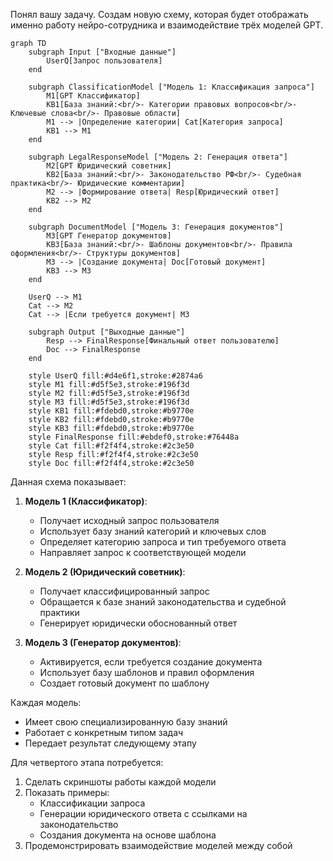 Понял вашу задачу. Создам новую схему, которая будет отображать именно работу нейро-сотрудника и взаимодействие трёх моделей GPT.



```mermaid
graph TD
    subgraph Input ["Входные данные"]
        UserQ[Запрос пользователя]
    end

    subgraph ClassificationModel ["Модель 1: Классификация запроса"]
        M1[GPT Классификатор]
        KB1[База знаний:<br/>- Категории правовых вопросов<br/>- Ключевые слова<br/>- Правовые области]
        M1 --> |Определение категории| Cat[Категория запроса]
        KB1 --> M1
    end

    subgraph LegalResponseModel ["Модель 2: Генерация ответа"]
        M2[GPT Юридический советник]
        KB2[База знаний:<br/>- Законодательство РФ<br/>- Судебная практика<br/>- Юридические комментарии]
        M2 --> |Формирование ответа| Resp[Юридический ответ]
        KB2 --> M2
    end

    subgraph DocumentModel ["Модель 3: Генерация документов"]
        M3[GPT Генератор документов]
        KB3[База знаний:<br/>- Шаблоны документов<br/>- Правила оформления<br/>- Структуры документов]
        M3 --> |Создание документа| Doc[Готовый документ]
        KB3 --> M3
    end

    UserQ --> M1
    Cat --> M2
    Cat --> |Если требуется документ| M3

    subgraph Output ["Выходные данные"]
        Resp --> FinalResponse[Финальный ответ пользователю]
        Doc --> FinalResponse
    end

    style UserQ fill:#d4e6f1,stroke:#2874a6
    style M1 fill:#d5f5e3,stroke:#196f3d
    style M2 fill:#d5f5e3,stroke:#196f3d
    style M3 fill:#d5f5e3,stroke:#196f3d
    style KB1 fill:#fdebd0,stroke:#b9770e
    style KB2 fill:#fdebd0,stroke:#b9770e
    style KB3 fill:#fdebd0,stroke:#b9770e
    style FinalResponse fill:#ebdef0,stroke:#76448a
    style Cat fill:#f2f4f4,stroke:#2c3e50
    style Resp fill:#f2f4f4,stroke:#2c3e50
    style Doc fill:#f2f4f4,stroke:#2c3e50

```

Данная схема показывает:

1. **Модель 1 (Классификатор)**:
   - Получает исходный запрос пользователя
   - Использует базу знаний категорий и ключевых слов
   - Определяет категорию запроса и тип требуемого ответа
   - Направляет запрос к соответствующей модели

2. **Модель 2 (Юридический советник)**:
   - Получает классифицированный запрос
   - Обращается к базе знаний законодательства и судебной практики
   - Генерирует юридически обоснованный ответ

3. **Модель 3 (Генератор документов)**:
   - Активируется, если требуется создание документа
   - Использует базу шаблонов и правил оформления
   - Создает готовый документ по шаблону

Каждая модель:
- Имеет свою специализированную базу знаний
- Работает с конкретным типом задач
- Передает результат следующему этапу

Для четвертого этапа потребуется:
1. Сделать скриншоты работы каждой модели
2. Показать примеры:
   - Классификации запроса
   - Генерации юридического ответа с ссылками на законодательство
   - Создания документа на основе шаблона
3. Продемонстрировать взаимодействие моделей между собой
